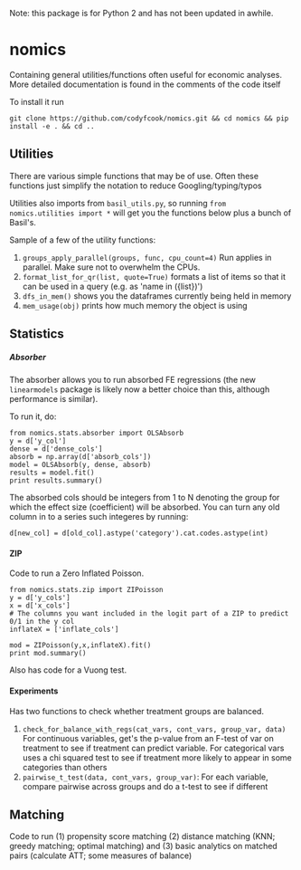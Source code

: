 
Note: this package is for Python 2 and has not been updated in awhile. 

# nomics

Containing general utilities/functions often useful for economic analyses. More detailed documentation is found in the comments of the code itself

To install it run

`git clone https://github.com/codyfcook/nomics.git && cd nomics && pip install -e . && cd ..`

## Utilities

There are various simple functions that may be of use. Often these functions just simplify the notation to reduce Googling/typing/typos

Utilities also imports from `basil_utils.py`, so running `from nomics.utilities import *` will get you the functions below plus a bunch of Basil's.

Sample of a few of the utility functions:

1. `groups_apply_parallel(groups, func, cpu_count=4)`
    Run applies in parallel. Make sure not to overwhelm the CPUs.
2. `format_list_for_qr(list, quote=True)` formats a list of items so that it can be used in a query (e.g. as 'name in ({list})')
3. `dfs_in_mem()` shows you the dataframes currently being held in memory
4. `mem_usage(obj)` prints how much memory the object is using


## Statistics

##### Absorber

The absorber allows you to run absorbed FE regressions (the new `linearmodels` package is likely now a better choice than this, although performance is similar).  

To run it, do:

```
from nomics.stats.absorber import OLSAbsorb
y = d['y_col']
dense = d['dense_cols']
absorb = np.array(d['absorb_cols'])
model = OLSAbsorb(y, dense, absorb)
results = model.fit()
print results.summary()
```

The absorbed cols should be integers from 1 to N denoting the group for which the effect size (coefficient) will be absorbed. You can turn any old column in to a series such integeres by running:

```
d[new_col] = d[old_col].astype('category').cat.codes.astype(int)
```

#### ZIP

Code to run a Zero Inflated Poisson.

```
from nomics.stats.zip import ZIPoisson
y = d['y_cols']
x = d['x_cols']
# The columns you want included in the logit part of a ZIP to predict 0/1 in the y col
inflateX = ['inflate_cols']

mod = ZIPoisson(y,x,inflateX).fit()
print mod.summary()
```

Also has code for a Vuong test.


#### Experiments

Has two functions to check whether treatment groups are balanced.

1. `check_for_balance_with_regs(cat_vars, cont_vars, group_var, data)` For continuous variables, get's the p-value from an F-test of var on treatment to see if treatment can predict variable. For categorical vars uses a chi squared test to see if treatment more likely to appear in some categories than others
2. `pairwise_t_test(data, cont_vars, group_var)`: For each variable, compare pairwise across groups and do a t-test to see if different


## Matching

Code to run (1) propensity score matching (2) distance matching (KNN; greedy matching; optimal matching) and (3) basic analytics on matched pairs (calculate ATT; some measures of balance)


